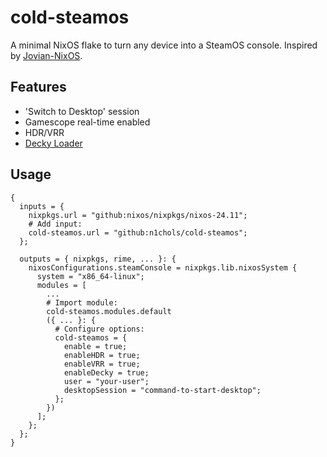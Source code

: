 # cold-steamos
A minimal NixOS flake to turn any device into a SteamOS console. Inspired by [Jovian-NixOS](https://github.com/Jovian-Experiments/Jovian-NixOS).

## Features
- 'Switch to Desktop' session
- Gamescope real-time enabled
- HDR/VRR
- [Decky Loader](https://github.com/SteamDeckHomebrew/decky-loader)

## Usage
```nixos
{
  inputs = {
    nixpkgs.url = "github:nixos/nixpkgs/nixos-24.11";
    # Add input:
    cold-steamos.url = "github:n1chols/cold-steamos";
  };

  outputs = { nixpkgs, rime, ... }: {
    nixosConfigurations.steamConsole = nixpkgs.lib.nixosSystem {
      system = "x86_64-linux";
      modules = [
        ...
        # Import module:
        cold-steamos.modules.default
        ({ ... }: {
          # Configure options:
          cold-steamos = {
            enable = true;
            enableHDR = true;
            enableVRR = true;
            enableDecky = true;
            user = "your-user";
            desktopSession = "command-to-start-desktop";
          };
        })
      ];
    };
  };
}
```
